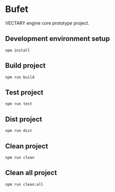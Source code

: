 # Bufet

VECTARY engine core prototype project.

## Development environment setup

`npm install`

## Build project

`npm run build`

## Test project

`npm run test`

## Dist project

`npm run dist`

## Clean project

`npm run clean`

## Clean all project

`npm run clean:all`
